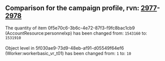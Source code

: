 ## Comparison for the campaign profile, rvn: [2977](https://github.com/PRO100KatYT/FortniteProfileRevisions/tree/main/profiles/campaign/2977%20campaign.json)-[2978](https://github.com/PRO100KatYT/FortniteProfileRevisions/tree/main/profiles/campaign/2978%20campaign.json)

The quantity of item 0f5e70c6-3b6c-4e72-87f3-f9fc8bac1cb9 (AccountResource:personnelxp) has been changed from: `1543160` to: `1531910`
<br><br>
Object level in 5f030ae9-73d9-48eb-af91-d05549f64ef6 (Worker:workerbasic_vr_t01) has been changed from: `1` to: `10`
<br><br>
